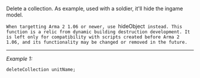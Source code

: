 Delete a collection. As example, used with a soldier, it'll hide the ingame model.

`When targetting Arma 2 1.06 or newer, use `hideObject` instead. This function is a relic from dynamic building destruction development. It is left only for compatibility with scripts created before Arma 2 1.06, and its functionality may be changed or removed in the future.`


---
*Example 1:*
```sqf
deleteCollection unitName;
```